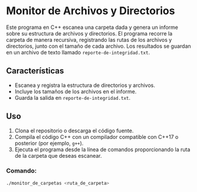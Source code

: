 # Monitor de Archivos y Directorios

Este programa en C++ escanea una carpeta dada y genera un informe sobre su estructura de archivos y directorios. El programa recorre la carpeta de manera recursiva, registrando las rutas de los archivos y directorios, junto con el tamaño de cada archivo. Los resultados se guardan en un archivo de texto llamado `reporte-de-integridad.txt`.

## Características
- Escanea y registra la estructura de directorios y archivos.
- Incluye los tamaños de los archivos en el informe.
- Guarda la salida en `reporte-de-integridad.txt`.

## Uso

1. Clona el repositorio o descarga el código fuente.
2. Compila el código C++ con un compilador compatible con C++17 o posterior (por ejemplo, `g++`).
3. Ejecuta el programa desde la línea de comandos proporcionando la ruta de la carpeta que deseas escanear.

### Comando:

```bash
./monitor_de_carpetas <ruta_de_carpeta>
